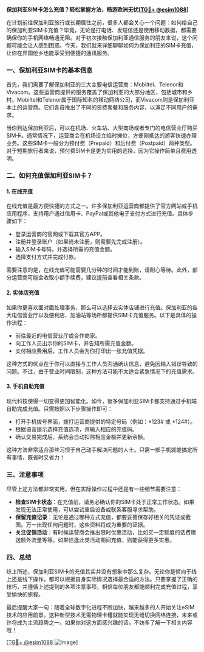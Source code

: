 **保加利亚SIM卡怎么充值？轻松掌握方法，畅游欧洲无忧[[TG💪+ @esim1088](https://t.me/s/esim1088)]**

在计划前往保加利亚旅行或长期居住之前，很多人都会关心一个问题：如何给自己的保加利亚SIM卡充值？毕竟，无论是打电话、发短信还是使用移动数据，都需要确保你的手机网络畅通无阻。对于初次接触保加利亚通信服务的朋友来说，这个问题可能会让人感到困惑。今天，我们就来详细聊聊如何为保加利亚的SIM卡充值，让你在异国他乡也能享受到便捷的通讯服务。

### 一、保加利亚SIM卡的基本信息

首先，我们需要了解保加利亚的三大主要电信运营商：Mobiltel、Telenor和Vivacom。这些运营商提供的服务覆盖了保加利亚的大部分地区，包括城市和乡村。Mobiltel和Telenor属于国际知名的移动网络公司，而Vivacom则是保加利亚本土的运营商。它们各自推出了不同的资费套餐和服务内容，以满足不同用户的需求。

当你到达保加利亚后，可以在机场、火车站、大型商场或者专门的电信营业厅购买SIM卡。通常情况下，运营商会在机场设立临时摊位，方便刚抵达的游客快速办理业务。这些SIM卡一般分为预付费（Prepaid）和后付费（Postpaid）两种类型。对于短期旅行者来说，预付费SIM卡是更为实用的选择，因为它操作简单且费用透明。

### 二、如何充值保加利亚SIM卡？

#### 1. 在线充值

在线充值是最方便快捷的方式之一。许多保加利亚运营商都提供了官方网站或手机应用程序，支持用户通过信用卡、PayPal或其他电子支付方式进行充值。具体步骤如下：

- 登录运营商的官网或下载其官方APP。
- 注册并登录账户（如果尚未注册，则需要先完成注册）。
- 输入SIM卡号码，并选择所需的充值金额。
- 选择支付方式并完成付款。

需要注意的是，在线充值可能需要几分钟的时间才能到账，请耐心等待。此外，部分运营商可能会收取小额手续费，建议提前查看相关条款。

#### 2. 实体店充值

如果你更喜欢面对面处理事务，那么可以选择去实体店铺进行充值。保加利亚的各大电信营业厅以及便利店、加油站等场所都提供SIM卡充值服务。以下是具体的操作流程：

- 前往最近的电信营业厅或合作商家。
- 向工作人员出示你的SIM卡，并告知所需充值金额。
- 支付相应费用后，工作人员会为你打印出一张充值凭据。

这种方式的优点在于你可以直接与工作人员沟通确认信息，避免因输入错误导致的问题。不过，由于营业时间限制，这种方法可能不太适合紧急情况下的充值需求。

#### 3. 手机自助充值

现代科技使得一切变得更加智能化。如今，很多保加利亚SIM卡都支持通过手机端自助完成充值。只需按照以下步骤操作即可：

- 打开手机拨号界面，拨打运营商提供的特定号码（例如：*123# 或 *124#）。
- 根据语音提示选择充值选项，并输入相应的充值码。
- 确认交易完成后，系统会自动扣除相应金额并更新余额。

这种方法非常适合那些习惯于自己动手解决问题的人士。只需一部手机就能搞定所有事情，既省时又省力！

### 三、注意事项

尽管上述方法都非常实用，但在实际操作过程中还是有一些细节需要注意：

- **检查SIM卡状态**：在充值前，请务必确认你的SIM卡处于正常工作状态。如果发现无法正常使用，可以尝试重启设备或联系客服寻求帮助。
- **保留充值记录**：无论是通过哪种方式充值，都要妥善保存好相关的凭证或截图。万一出现任何问题时，这些资料将成为重要的证据。
- **关注促销活动**：有时候运营商会推出限时优惠活动，比如买一定额度的话费赠送额外流量等等。如果恰逢此类活动期间充值，则能获得更多实惠。

### 四、总结

综上所述，保加利亚SIM卡的充值其实并没有想象中那么复杂。无论你是倾向于线上还是线下操作，都可以根据自身实际情况选择最合适的方法。只要掌握了正确的技巧，并遵循上述提到的各项注意事项，相信每位朋友都能顺利完成充值过程，享受愉快的旅程。

最后提醒大家一句：随着全球数字化进程不断加快，越来越多的人开始关注eSIM技术的应用前景。这种新型技术无需物理卡槽就能实现无缝切换网络连接，未来或许将成为主流趋势之一。如果你对这方面感兴趣的话，不妨多了解一下相关内容哦！

[[TG💪+ @esim1088](https://t.me/s/esim1088) ![Image](https://i.postimg.cc/4NQfJmqS/Snipaste-2025-05-13-00-14-12.png)]
